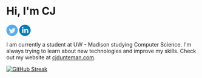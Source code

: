 # Hi, I'm CJ

<p>
  <a href="https://www.twitter.com/cjdunteman" target="blank"><img align="center" src="https://github.com/cjdunteman/cjdunteman/blob/master/twitter.png" alt="" height="30"></a>
  <a href="https://www.linkedin.com/in/cjdunteman" target="blank"><img align="center" src="https://github.com/cjdunteman/cjdunteman/blob/master/linkedin.png" alt="" height="30"></a></p>

I am currently a student at UW - Madison studying Computer Science. I'm always trying to learn about new technologies and improve my skills. Check out my website at [cjdunteman.com](http://www.cjdunteman.com/).

[![GitHub Streak](https://github-readme-streak-stats.herokuapp.com?user=cjdunteman&theme=dark&ring=C5050C&fire=C5050C&currStreakLabel=C5050C)](https://git.io/streak-stats)
